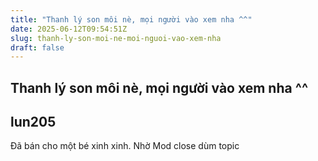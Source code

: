 ```yaml
---
title: "Thanh lý son môi nè, mọi người vào xem nha ^^"
date: 2025-06-12T09:54:51Z
slug: thanh-ly-son-moi-ne-moi-nguoi-vao-xem-nha
draft: false
---
```


## Thanh lý son môi nè, mọi người vào xem nha ^^

## lun205

Đã bán cho một bé xinh xinh. Nhờ Mod close dùm topic